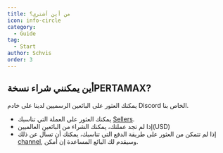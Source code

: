 ```yaml
---
title: من أين أشتري؟
icon: info-circle
category:
  - Guide
tag:
  - Start
author: Schvis
order: 3
---
```


## أين يمكنني شراء نسخةPERTAMAX?

يمكنك العثور على البائعين الرسميين لدينا على خادم Discord الخاص بنا.
- يمكنك العثور على العملة التي تناسبك [Sellers](https://discord.com/channels/1069057220802781265/1204755981834129439).
- إذا لم تجد عملتك، يمكنك الشراء من البائعين العالميين(USD)
- إذا لم تتمكن من العثور على طريقة الدفع التي تناسبك، يمكنك أن تسأل عن ذلك [channel](https://discord.com/channels/1069057220802781265/1205143920577880074), وسيقدم لك البائع المساعدة إن أمكن.
